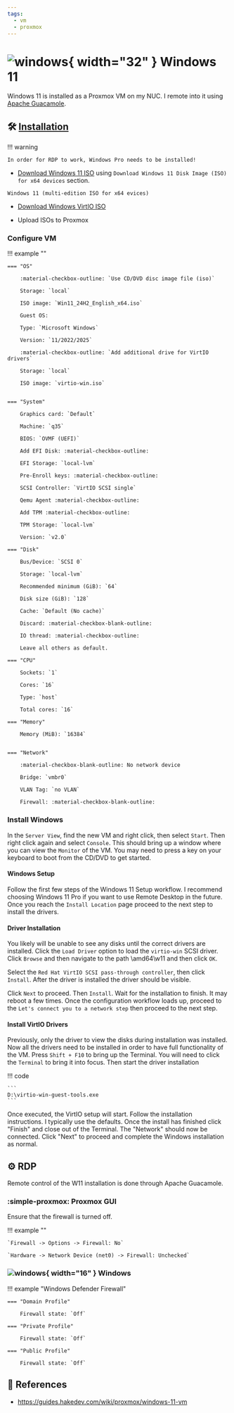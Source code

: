 ```yaml
---
tags:
  - vm
  - proxmox
---
```

# ![windows](https://cdn.jsdelivr.net/gh/selfhst/icons/png/microsoft-windows.png){ width="32" } Windows 11

Windows 11 is installed as a Proxmox VM on my NUC. I remote into it using [Apache Guacamole][3].

## :hammer_and_wrench: [Installation][1]

!!! warning

    In order for RDP to work, Windows Pro needs to be installed!

- [Download Windows 11 ISO][2] using `Download Windows 11 Disk Image (ISO) for x64 devices` section.

```
Windows 11 (multi-edition ISO for x64 evices)
```

- [Download Windows VirtIO ISO][3]

- Upload ISOs to Proxmox

### Configure VM

!!! example ""

    === "OS"
    
        :material-checkbox-outline: `Use CD/DVD disc image file (iso)`

        Storage: `local`

        ISO image: `Win11_24H2_English_x64.iso`

        Guest OS:

        Type: `Microsoft Windows`

        Version: `11/2022/2025`

        :material-checkbox-outline: `Add additional drive for VirtIO drivers`

        Storage: `local`
        
        ISO image: `virtio-win.iso`


    === "System"

        Graphics card: `Default`

        Machine: `q35`

        BIOS: `OVMF (UEFI)`

        Add EFI Disk: :material-checkbox-outline:

        EFI Storage: `local-lvm`

        Pre-Enroll keys: :material-checkbox-outline:

        SCSI Controller: `VirtIO SCSI single`

        Qemu Agent :material-checkbox-outline:

        Add TPM :material-checkbox-outline:

        TPM Storage: `local-lvm`

        Version: `v2.0`

    === "Disk"

        Bus/Device: `SCSI 0`

        Storage: `local-lvm`
        
        Recommended minimum (GiB): `64`

        Disk size (GiB): `128`

        Cache: `Default (No cache)`

        Discard: :material-checkbox-blank-outline:

        IO thread: :material-checkbox-outline:

        Leave all others as default.

    === "CPU"

        Sockets: `1`

        Cores: `16`

        Type: `host`

        Total cores: `16`

    === "Memory"

        Memory (MiB): `16384`


    === "Network"

        :material-checkbox-blank-outline: No network device
        
        Bridge: `vmbr0`

        VLAN Tag: `no VLAN`

        Firewall: :material-checkbox-blank-outline: 

### Install Windows

In the `Server View`, find the new VM and right click, then select `Start`. Then right click again and select `Console`.
This should bring up a window where you can view the `Monitor` of the VM. You may need to press a key on your keyboard
to boot from the CD/DVD to get started.

#### Windows Setup

Follow the first few steps of the Windows 11 Setup workflow. I recommend choosing Windows 11 Pro if you want to use
Remote Desktop in the future. Once you reach the `Install Location` page proceed to the next step to install the drivers.

#### Driver Installation

You likely will be unable to see any disks until the correct drivers are installed. Click the `Load Driver` option to
load the `virtio-win` SCSI driver. Click `Browse` and then navigate to the path \amd64\w11 and then click `OK`.

Select the `Red Hat VirtIO SCSI pass-through controller`, then click `Install`. After the driver is installed the driver
should be visible.

Click `Next` to proceed. Then `Install`. Wait for the installation to finish. It may reboot a few times. Once the
configuration workflow loads up, proceed to the `Let's connect you to a network step` then proceed to the next step.

#### Install VirtIO Drivers

Previously, only the driver to view the disks during installation was installed. Now all the drivers need to be
installed in order to have full functionality of the VM. Press `Shift + F10` to bring up the Terminal. You will need to
click the `Terminal` to bring it into focus. Then start the driver installation

!!! code

    ```
    D:\virtio-win-guest-tools.exe
    ```

Once executed, the VirtIO setup will start. Follow the installation instructions. I typically use the defaults. Once the install has finished click "Finish" and close out of the Terminal. The "Network" should now be connected. Click "Next" to proceed and complete the Windows installation as normal.

## :gear: RDP

Remote control of the W11 installation is done through Apache Guacamole.

### :simple-proxmox: Proxmox GUI

Ensure that the firewall is turned off.

!!! example ""

    `Firewall -> Options -> Firewall: No`

    `Hardware -> Network Device (net0) -> Firewall: Unchecked`

### ![windows](https://cdn.jsdelivr.net/gh/selfhst/icons/png/microsoft-windows.png){ width="16" } Windows

!!! example "Windows Defender Firewall"

    === "Domain Profile"

        Firewall state: `Off`
        
    === "Private Profile"

        Firewall state: `Off`
        
    === "Public Profile"

        Firewall state: `Off`
  

## :link: References

- <https://guides.hakedev.com/wiki/proxmox/windows-11-vm>

[1]: <https://guides.hakedev.com/wiki/proxmox/windows-11-vm>
[2]: <https://www.microsoft.com/en-us/software-download/windows11>
[3]: <https://github.com/virtio-win/kvm-guest-drivers-windows/wiki/Driver-installation>
[4]: <./apache-guacamole.md>
